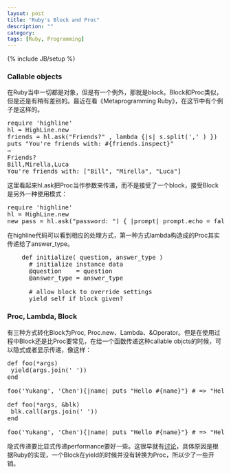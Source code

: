 ```yaml
---
layout: post
title: "Ruby's Block and Proc"
description: ""
category: 
tags: [Ruby, Programming]
---
```

{% include JB/setup %}

### Callable objects

在Ruby当中一切都是对象，但是有一个例外，那就是block。Block和Proc类似，但是还是有稍有差别的。最近在看《Metaprogramming Ruby》，在这节中有个例子是这样的。

<pre class="prettyprint ruby">
require 'highline'
hl = HighLine.new
friends = hl.ask("Friends?" , lambda {|s| s.split(',' ) })
puts "You're friends with: #{friends.inspect}"
⇒
Friends?
Bill,Mirella,Luca
You're friends with: ["Bill", "Mirella", "Luca"]
</pre>

这里看起来hl.ask把Proc当作参数来传递，而不是接受了一个block，接受Block是另外一种使用模式：

<pre class="prettyprint ruby">
require 'highline'
hl = HighLine.new
new_pass = hl.ask("password: ") { |prompt| prompt.echo = false }
</pre>

在highline代码可以看到相应的处理方式，第一种方式lambda构造成的Proc其实传递给了answer_type。

<pre class="prettyprint ruby">
    def initialize( question, answer_type )
      # initialize instance data
      @question    = question
      @answer_type = answer_type
      
      # allow block to override settings
      yield self if block_given?
</pre>

### Proc, Lambda, Block

有三种方式转化Block为Proc, Proc.new、Lambda、&Operator。但是在使用过程中Block还是比Proc要常见，在给一个函数传递这种callable objcts的时候，可以隐式或者显示传递，像这样：

<pre class="prettyprint ruby">
def foo(*args)
 yield(args.join(' '))
end

foo('Yukang', 'Chen'){|name| puts "Hello #{name}"} # => "Hello Yukang Chen"

def foo(*args, &blk)
 blk.call(args.join(' '))
end

foo('Yukang', 'Chen'){|name| puts "Hello #{name}"} # => "Hello Yukang Chen"
</pre>

隐式传递要比显式传递performance要好一些。这很早就有[讨论](http://www.ruby-forum.com/topic/71221)，具体原因是根据Ruby的实现，一个Block在yield的时候并没有转换为Proc，所以少了一些开销。

